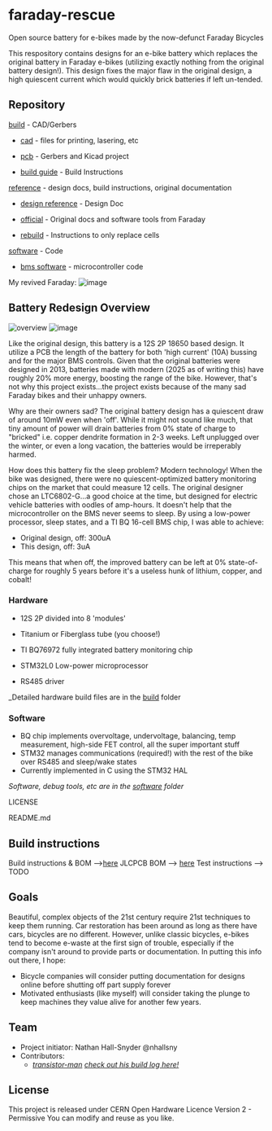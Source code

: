 # faraday-rescue
Open source battery for e-bikes made by the now-defunct Faraday Bicycles

This respository contains designs for an e-bike battery which replaces the original battery in Faraday e-bikes (utilizing exactly nothing from the original battery design!). This design fixes the major flaw in the original design, a high quiescent current which would quickly brick batteries if left un-tended.

## Repository

[build](https://github.com/nhallsny/faraday-rescue/tree/main/build) - CAD/Gerbers

- [cad](https://github.com/nhallsny/faraday-rescue/tree/main/build/cad) - files for printing, lasering, etc
	
- [pcb](https://github.com/nhallsny/faraday-rescue/tree/main/build/pcb) - Gerbers and Kicad project
	
- [build guide](https://github.com/nhallsny/faraday-rescue/tree/main/build/README.md) - Build Instructions
 
[reference](https://github.com/nhallsny/faraday-rescue/tree/main/reference) - design docs, build instructions, original documentation

- [design reference](https://github.com/nhallsny/faraday-rescue/tree/main/reference/design/README.md) - Design Doc
	
- [official](https://github.com/nhallsny/faraday-rescue/tree/main/reference/official) - Original docs and software tools from Faraday
	
- [rebuild](https://github.com/nhallsny/faraday-rescue/tree/main/reference/rebuild) - Instructions to only replace cells
 
[software](https://github.com/nhallsny/faraday-rescue/tree/main/software) - Code
- [bms software](https://github.com/nhallsny/faraday-rescue/tree/main/main/software/bms) - microcontroller code

My revived Faraday:
![image](https://github.com/user-attachments/assets/ec35f67b-ac72-4ab8-adf7-9287b601475b)

## Battery Redesign Overview
![overview](https://github.com/user-attachments/assets/03d99ff3-242b-4089-a17a-9e69a970b3f1)
![image](https://github.com/user-attachments/assets/2e6382bb-4fa4-41c9-86b4-41948129d556)


Like the original design, this battery is a 12S 2P 18650 based design. It utilize a PCB the length of the battery for both 'high current' (10A) bussing and for the major BMS controls. Given that the original batteries were designed in 2013, batteries made with modern (2025 as of writing this) have roughly 20% more energy, boosting the range of the bike. However, that's not why this project exists...the project exists because of the many sad Faraday bikes and their unhappy owners. 

Why are their owners sad? The original battery design has a quiescent draw of around 10mW even when 'off'. While it might not sound like much, that tiny amount of power will drain batteries from 0% state of charge to "bricked" i.e. copper dendrite formation in 2-3 weeks. Left unplugged over the winter, or even a long vacation, the batteries would be irreperably harmed.

How does this battery fix the sleep problem? Modern technology! When the bike was designed, there were no quiescent-optimized battery monitoring chips on the market that could measure 12 cells. The original designer chose an LTC6802-G...a good choice at the time, but designed for electric vehicle batteries with oodles of amp-hours. It doesn't help that the microcontroller on the BMS never seems to sleep. By using a low-power processor, sleep states, and a TI BQ 16-cell BMS chip, I was able to achieve:
+ Original design, off: 300uA
+ This design, off: 3uA

This means that when off, the improved battery can be left at 0% state-of-charge for roughly 5 years before it's a useless hunk of lithium, copper, and cobalt!

### Hardware
+ 12S 2P divided into 8 'modules'
+ Titanium or Fiberglass tube (you choose!)
+ TI BQ76972 fully integrated battery monitoring chip
+ STM32L0 Low-power microprocessor

+ RS485 driver

_Detailed hardware build files are in the [build]([url](https://github.com/nhallsny/faraday-rescue/tree/main/build)) folder

### Software
+ BQ chip implements overvoltage, undervoltage, balancing, temp measurement, high-side FET control, all the super important stuff
+ STM32 manages communications (required!) with the rest of the bike over RS485 and sleep/wake states
+ Currently implemented in C using the STM32 HAL

_Software, debug tools, etc are in the [software](https://github.com/nhallsny/faraday-rescue/tree/main/softwareac) folder_


LICENSE

README.md

## Build instructions
Build instructions & BOM -->[here](https://github.com/nhallsny/faraday-rescue/tree/main/build/README.md)
JLCPCB BOM --> [here](https://github.com/nhallsny/faraday-rescue/blob/main/build/pcb/faraday-rescue-bms/jlcpcb/production_files/BOM-pcb_battery.csv)
Test instructions --> TODO

## Goals

Beautiful, complex objects of the 21st century require 21st techniques to keep them running. Car restoration has been around as long as there have cars, bicycles are no different. However, unlike classic bicycles, e-bikes tend to become e-waste at the first sign of trouble, especially if the company isn't around to provide parts or documentation. In putting this info out there, I hope:
+ Bicycle companies will consider putting documentation for designs online before shutting off part supply forever
+ Motivated enthusiasts (like myself) will consider taking the plunge to keep machines they value alive for another few years.

## Team

+ Project initiator: Nathan Hall-Snyder @nhallsny
+ Contributors:
	+ _[transistor-man](https://github.com/transistor-man) [check out his build log here!](https://transistor-man.com/faraday_bike_revival.html)_


## License

This project is released under CERN Open Hardware Licence Version 2 - Permissive
You can modify and reuse as you like.
